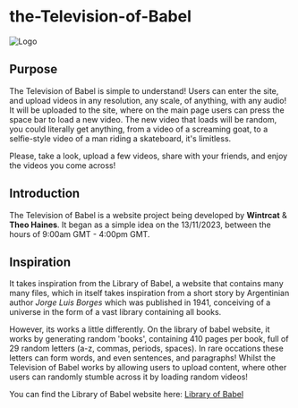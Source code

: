 # the-Television-of-Babel
![Logo](https://i.ibb.co/SXD0Xsx/towerofbabellogo.png "Television of Babel Logo")

## Purpose
The Television of Babel is simple to understand!
Users can enter the site, and upload videos in any resolution, any scale, of anything, with any audio! It will be uploaded to the site, where on the main page users can press the space bar to load a new video. The new video that loads will be random, you could literally get anything, from a video of a screaming goat, to a selfie-style video of a man riding a skateboard, it's limitless.

Please, take a look, upload a few videos, share with your friends, and enjoy the videos you come across!

## Introduction
The Television of Babel is a website project being developed by **Wintrcat** & **Theo Haines**.
It began as a simple idea on the 13/11/2023, between the hours of 9:00am GMT - 4:00pm GMT.

## Inspiration
It takes inspiration from the Library of Babel, a website that contains many many files, which in itself takes inspiration from a short story by Argentinian author *Jorge Luis Borges* which was published in 1941, conceiving of a universe in the form of a vast library containing all books.

However, its works a little differently.
On the library of babel website, it works by generating random 'books', containing 410 pages per book, full of 29 random letters (a-z, commas, periods, spaces). In rare occations these letters can form words, and even sentences, and paragraphs!
Whilst the Television of Babel works by allowing users to upload content, where other users can randomly stumble across it by loading random videos!

You can find the Library of Babel website here:
[Library of Babel](https://libraryofbabel.info/ "Libary of Babel link")
